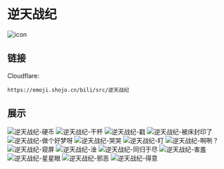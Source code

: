 # 逆天战纪
![icon](https://emoji.shojo.cn/bili/src/逆天战纪/icon.png)
## 链接
Cloudflare:
```
https://emoji.shojo.cn/bili/src/逆天战纪
```
## 展示
![逆天战纪-硬币](https://emoji.shojo.cn/bili/src/逆天战纪/逆天战纪-硬币.png)
![逆天战纪-干杯](https://emoji.shojo.cn/bili/src/逆天战纪/逆天战纪-干杯.png)
![逆天战纪-戳](https://emoji.shojo.cn/bili/src/逆天战纪/逆天战纪-戳.png)
![逆天战纪-被床封印了](https://emoji.shojo.cn/bili/src/逆天战纪/逆天战纪-被床封印了.png)
![逆天战纪-做个好梦呀](https://emoji.shojo.cn/bili/src/逆天战纪/逆天战纪-做个好梦呀.png)
![逆天战纪-哭哭](https://emoji.shojo.cn/bili/src/逆天战纪/逆天战纪-哭哭.png)
![逆天战纪-盯](https://emoji.shojo.cn/bili/src/逆天战纪/逆天战纪-盯.png)
![逆天战纪-啊咧？](https://emoji.shojo.cn/bili/src/逆天战纪/逆天战纪-啊咧？.png)
![逆天战纪-窥屏](https://emoji.shojo.cn/bili/src/逆天战纪/逆天战纪-窥屏.png)
![逆天战纪-淦](https://emoji.shojo.cn/bili/src/逆天战纪/逆天战纪-淦.png)
![逆天战纪-同归于尽](https://emoji.shojo.cn/bili/src/逆天战纪/逆天战纪-同归于尽.png)
![逆天战纪-害羞](https://emoji.shojo.cn/bili/src/逆天战纪/逆天战纪-害羞.png)
![逆天战纪-星星眼](https://emoji.shojo.cn/bili/src/逆天战纪/逆天战纪-星星眼.png)
![逆天战纪-邪恶](https://emoji.shojo.cn/bili/src/逆天战纪/逆天战纪-邪恶.png)
![逆天战纪-得意](https://emoji.shojo.cn/bili/src/逆天战纪/逆天战纪-得意.png)
